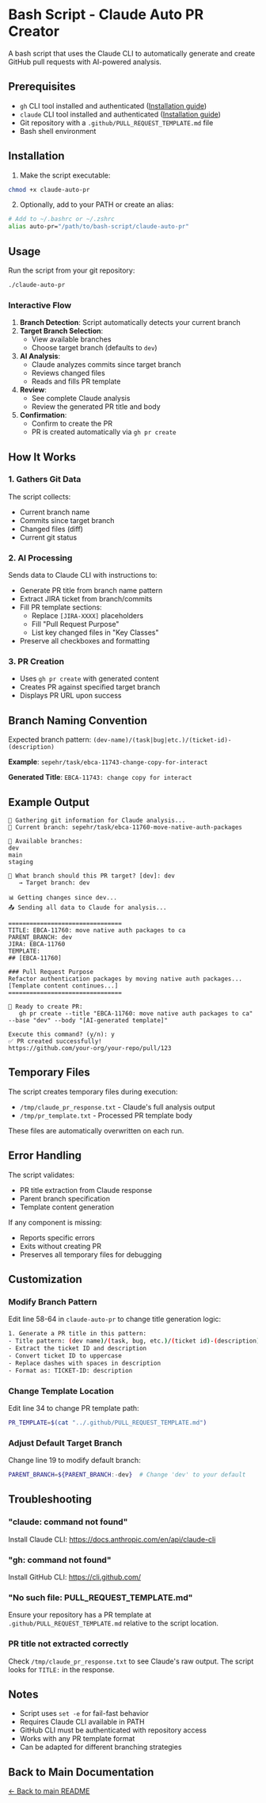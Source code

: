 # Bash Script - Claude Auto PR Creator

A bash script that uses the Claude CLI to automatically generate and create GitHub pull requests with AI-powered analysis.

## Prerequisites

- `gh` CLI tool installed and authenticated ([Installation guide](https://cli.github.com/))
- `claude` CLI tool installed and authenticated ([Installation guide](https://docs.anthropic.com/en/api/claude-cli))
- Git repository with a `.github/PULL_REQUEST_TEMPLATE.md` file
- Bash shell environment

## Installation

1. Make the script executable:
```bash
chmod +x claude-auto-pr
```

2. Optionally, add to your PATH or create an alias:
```bash
# Add to ~/.bashrc or ~/.zshrc
alias auto-pr="/path/to/bash-script/claude-auto-pr"
```

## Usage

Run the script from your git repository:

```bash
./claude-auto-pr
```

### Interactive Flow

1. **Branch Detection**: Script automatically detects your current branch
2. **Target Branch Selection**:
   - View available branches
   - Choose target branch (defaults to `dev`)
3. **AI Analysis**:
   - Claude analyzes commits since target branch
   - Reviews changed files
   - Reads and fills PR template
4. **Review**:
   - See complete Claude analysis
   - Review the generated PR title and body
5. **Confirmation**:
   - Confirm to create the PR
   - PR is created automatically via `gh pr create`

## How It Works

### 1. Gathers Git Data

The script collects:
- Current branch name
- Commits since target branch
- Changed files (diff)
- Current git status

### 2. AI Processing

Sends data to Claude CLI with instructions to:
- Generate PR title from branch name pattern
- Extract JIRA ticket from branch/commits
- Fill PR template sections:
  - Replace `[JIRA-XXXX]` placeholders
  - Fill "Pull Request Purpose"
  - List key changed files in "Key Classes"
- Preserve all checkboxes and formatting

### 3. PR Creation

- Uses `gh pr create` with generated content
- Creates PR against specified target branch
- Displays PR URL upon success

## Branch Naming Convention

Expected branch pattern: `(dev-name)/(task|bug|etc.)/(ticket-id)-(description)`

**Example**: `sepehr/task/ebca-11743-change-copy-for-interact`

**Generated Title**: `EBCA-11743: change copy for interact`

## Example Output

```
🤖 Gathering git information for Claude analysis...
📍 Current branch: sepehr/task/ebca-11760-move-native-auth-packages

🌿 Available branches:
dev
main
staging

🎯 What branch should this PR target? [dev]: dev
   → Target branch: dev

📊 Getting changes since dev...
📤 Sending all data to Claude for analysis...

================================
TITLE: EBCA-11760: move native auth packages to ca
PARENT_BRANCH: dev
JIRA: EBCA-11760
TEMPLATE:
## [EBCA-11760]

### Pull Request Purpose
Refactor authentication packages by moving native auth packages...
[Template content continues...]
================================

🚀 Ready to create PR:
   gh pr create --title "EBCA-11760: move native auth packages to ca" --base "dev" --body "[AI-generated template]"

Execute this command? (y/n): y
✅ PR created successfully!
https://github.com/your-org/your-repo/pull/123
```

## Temporary Files

The script creates temporary files during execution:
- `/tmp/claude_pr_response.txt` - Claude's full analysis output
- `/tmp/pr_template.txt` - Processed PR template body

These files are automatically overwritten on each run.

## Error Handling

The script validates:
- PR title extraction from Claude response
- Parent branch specification
- Template content generation

If any component is missing:
- Reports specific errors
- Exits without creating PR
- Preserves all temporary files for debugging

## Customization

### Modify Branch Pattern

Edit line 58-64 in `claude-auto-pr` to change title generation logic:

```bash
1. Generate a PR title in this pattern:
- Title pattern: (dev name)/(task, bug, etc.)/(ticket id)-(description)
- Extract the ticket ID and description
- Convert ticket ID to uppercase
- Replace dashes with spaces in description
- Format as: TICKET-ID: description
```

### Change Template Location

Edit line 34 to change PR template path:

```bash
PR_TEMPLATE=$(cat "../.github/PULL_REQUEST_TEMPLATE.md")
```

### Adjust Default Target Branch

Change line 19 to modify default branch:

```bash
PARENT_BRANCH=${PARENT_BRANCH:-dev}  # Change 'dev' to your default
```

## Troubleshooting

### "claude: command not found"
Install Claude CLI: https://docs.anthropic.com/en/api/claude-cli

### "gh: command not found"
Install GitHub CLI: https://cli.github.com/

### "No such file: PULL_REQUEST_TEMPLATE.md"
Ensure your repository has a PR template at `.github/PULL_REQUEST_TEMPLATE.md` relative to the script location.

### PR title not extracted correctly
Check `/tmp/claude_pr_response.txt` to see Claude's raw output. The script looks for `TITLE:` in the response.

## Notes

- Script uses `set -e` for fail-fast behavior
- Requires Claude CLI available in PATH
- GitHub CLI must be authenticated with repository access
- Works with any PR template format
- Can be adapted for different branching strategies

## Back to Main Documentation

[← Back to main README](../README.md)
